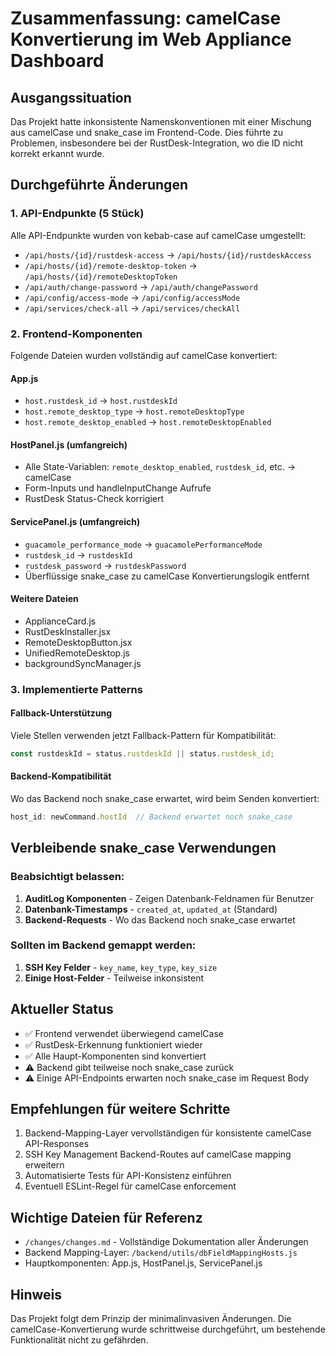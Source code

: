 # Zusammenfassung: camelCase Konvertierung im Web Appliance Dashboard

## Ausgangssituation
Das Projekt hatte inkonsistente Namenskonventionen mit einer Mischung aus camelCase und snake_case im Frontend-Code. Dies führte zu Problemen, insbesondere bei der RustDesk-Integration, wo die ID nicht korrekt erkannt wurde.

## Durchgeführte Änderungen

### 1. API-Endpunkte (5 Stück)
Alle API-Endpunkte wurden von kebab-case auf camelCase umgestellt:
- `/api/hosts/{id}/rustdesk-access` → `/api/hosts/{id}/rustdeskAccess`
- `/api/hosts/{id}/remote-desktop-token` → `/api/hosts/{id}/remoteDesktopToken`
- `/api/auth/change-password` → `/api/auth/changePassword`
- `/api/config/access-mode` → `/api/config/accessMode`
- `/api/services/check-all` → `/api/services/checkAll`

### 2. Frontend-Komponenten
Folgende Dateien wurden vollständig auf camelCase konvertiert:

#### App.js
- `host.rustdesk_id` → `host.rustdeskId`
- `host.remote_desktop_type` → `host.remoteDesktopType`
- `host.remote_desktop_enabled` → `host.remoteDesktopEnabled`

#### HostPanel.js (umfangreich)
- Alle State-Variablen: `remote_desktop_enabled`, `rustdesk_id`, etc. → camelCase
- Form-Inputs und handleInputChange Aufrufe
- RustDesk Status-Check korrigiert

#### ServicePanel.js (umfangreich)
- `guacamole_performance_mode` → `guacamolePerformanceMode`
- `rustdesk_id` → `rustdeskId`
- `rustdesk_password` → `rustdeskPassword`
- Überflüssige snake_case zu camelCase Konvertierungslogik entfernt

#### Weitere Dateien
- ApplianceCard.js
- RustDeskInstaller.jsx
- RemoteDesktopButton.jsx
- UnifiedRemoteDesktop.js
- backgroundSyncManager.js

### 3. Implementierte Patterns

#### Fallback-Unterstützung
Viele Stellen verwenden jetzt Fallback-Pattern für Kompatibilität:
```javascript
const rustdeskId = status.rustdeskId || status.rustdesk_id;
```

#### Backend-Kompatibilität
Wo das Backend noch snake_case erwartet, wird beim Senden konvertiert:
```javascript
host_id: newCommand.hostId  // Backend erwartet noch snake_case
```

## Verbleibende snake_case Verwendungen

### Beabsichtigt belassen:
1. **AuditLog Komponenten** - Zeigen Datenbank-Feldnamen für Benutzer
2. **Datenbank-Timestamps** - `created_at`, `updated_at` (Standard)
3. **Backend-Requests** - Wo das Backend noch snake_case erwartet

### Sollten im Backend gemappt werden:
1. **SSH Key Felder** - `key_name`, `key_type`, `key_size`
2. **Einige Host-Felder** - Teilweise inkonsistent

## Aktueller Status
- ✅ Frontend verwendet überwiegend camelCase
- ✅ RustDesk-Erkennung funktioniert wieder
- ✅ Alle Haupt-Komponenten sind konvertiert
- ⚠️ Backend gibt teilweise noch snake_case zurück
- ⚠️ Einige API-Endpoints erwarten noch snake_case im Request Body

## Empfehlungen für weitere Schritte
1. Backend-Mapping-Layer vervollständigen für konsistente camelCase API-Responses
2. SSH Key Management Backend-Routes auf camelCase mapping erweitern
3. Automatisierte Tests für API-Konsistenz einführen
4. Eventuell ESLint-Regel für camelCase enforcement

## Wichtige Dateien für Referenz
- `/changes/changes.md` - Vollständige Dokumentation aller Änderungen
- Backend Mapping-Layer: `/backend/utils/dbFieldMappingHosts.js`
- Hauptkomponenten: App.js, HostPanel.js, ServicePanel.js

## Hinweis
Das Projekt folgt dem Prinzip der minimalinvasiven Änderungen. Die camelCase-Konvertierung wurde schrittweise durchgeführt, um bestehende Funktionalität nicht zu gefährden.
